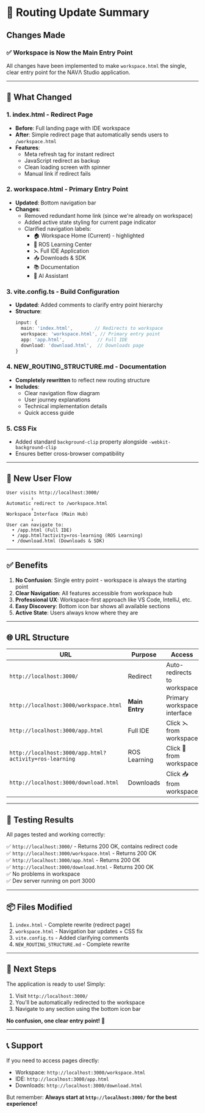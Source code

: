 # 🎯 Routing Update Summary

## Changes Made

### ✅ Workspace is Now the Main Entry Point

All changes have been implemented to make `workspace.html` the single, clear entry point for the NAVΛ Studio application.

---

## 📝 What Changed

### 1. **index.html - Redirect Page**
- **Before**: Full landing page with IDE workspace
- **After**: Simple redirect page that automatically sends users to `/workspace.html`
- **Features**:
  - Meta refresh tag for instant redirect
  - JavaScript redirect as backup
  - Clean loading screen with spinner
  - Manual link if redirect fails

### 2. **workspace.html - Primary Entry Point**
- **Updated**: Bottom navigation bar
- **Changes**:
  - Removed redundant home link (since we're already on workspace)
  - Added active state styling for current page indicator
  - Clarified navigation labels:
    - 🏠 Workspace Home (Current) - highlighted
    - 🦾 ROS Learning Center
    - ⋋ Full IDE Application
    - 📥 Downloads & SDK
    - 📚 Documentation
    - 🤖 AI Assistant

### 3. **vite.config.ts - Build Configuration**
- **Updated**: Added comments to clarify entry point hierarchy
- **Structure**:
  ```typescript
  input: {
    main: 'index.html',        // Redirects to workspace
    workspace: 'workspace.html', // Primary entry point
    app: 'app.html',            // Full IDE
    download: 'download.html',  // Downloads page
  }
  ```

### 4. **NEW_ROUTING_STRUCTURE.md - Documentation**
- **Completely rewritten** to reflect new routing structure
- **Includes**:
  - Clear navigation flow diagram
  - User journey explanations
  - Technical implementation details
  - Quick access guide

### 5. **CSS Fix**
- Added standard `background-clip` property alongside `-webkit-background-clip`
- Ensures better cross-browser compatibility

---

## 🚀 New User Flow

```
User visits http://localhost:3000/
         ↓
Automatic redirect to /workspace.html
         ↓
Workspace Interface (Main Hub)
         ↓
User can navigate to:
  • /app.html (Full IDE)
  • /app.html?activity=ros-learning (ROS Learning)
  • /download.html (Downloads & SDK)
```

---

## ✅ Benefits

1. **No Confusion**: Single entry point - workspace is always the starting point
2. **Clear Navigation**: All features accessible from workspace hub
3. **Professional UX**: Workspace-first approach like VS Code, IntelliJ, etc.
4. **Easy Discovery**: Bottom icon bar shows all available sections
5. **Active State**: Users always know where they are

---

## 🌐 URL Structure

| URL | Purpose | Access |
|-----|---------|--------|
| `http://localhost:3000/` | Redirect | Auto-redirects to workspace |
| `http://localhost:3000/workspace.html` | **Main Entry** | Primary workspace interface |
| `http://localhost:3000/app.html` | Full IDE | Click ⋋ from workspace |
| `http://localhost:3000/app.html?activity=ros-learning` | ROS Learning | Click 🦾 from workspace |
| `http://localhost:3000/download.html` | Downloads | Click 📥 from workspace |

---

## 🧪 Testing Results

All pages tested and working correctly:

✅ `http://localhost:3000/` - Returns 200 OK, contains redirect code  
✅ `http://localhost:3000/workspace.html` - Returns 200 OK  
✅ `http://localhost:3000/app.html` - Returns 200 OK  
✅ `http://localhost:3000/download.html` - Returns 200 OK  
✅ No problems in workspace  
✅ Dev server running on port 3000  

---

## 📦 Files Modified

1. `index.html` - Complete rewrite (redirect page)
2. `workspace.html` - Navigation bar updates + CSS fix
3. `vite.config.ts` - Added clarifying comments
4. `NEW_ROUTING_STRUCTURE.md` - Complete rewrite

---

## 🎯 Next Steps

The application is ready to use! Simply:

1. Visit `http://localhost:3000/`
2. You'll be automatically redirected to the workspace
3. Navigate to any section using the bottom icon bar

**No confusion, one clear entry point!** 🚀

---

## 📞 Support

If you need to access pages directly:
- Workspace: `http://localhost:3000/workspace.html`
- IDE: `http://localhost:3000/app.html`
- Downloads: `http://localhost:3000/download.html`

But remember: **Always start at `http://localhost:3000/` for the best experience!**
